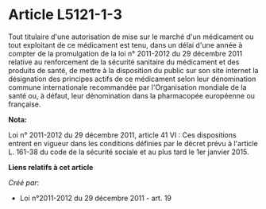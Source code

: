 # Article L5121-1-3

Tout titulaire d'une autorisation de mise sur le marché d'un médicament ou tout exploitant de ce médicament est tenu, dans un
délai d'une année à compter de la promulgation de la loi n° 2011-2012 du 29 décembre 2011 relative au renforcement de la
sécurité sanitaire du médicament et des produits de santé, de mettre à la disposition du public sur son site internet la
désignation des principes actifs de ce médicament selon leur dénomination commune internationale recommandée par
l'Organisation mondiale de la santé ou, à défaut, leur dénomination dans la pharmacopée européenne ou française.

**Nota:**

Loi n° 2011-2012 du 29 décembre 2011, article 41 VI : Ces dispositions entrent en vigueur dans les conditions définies par le
décret prévu à l'article L. 161-38 du code de la sécurité sociale et au plus tard le 1er janvier 2015.

**Liens relatifs à cet article**

_Créé par_:

  - Loi n°2011-2012 du 29 décembre 2011 - art. 19
